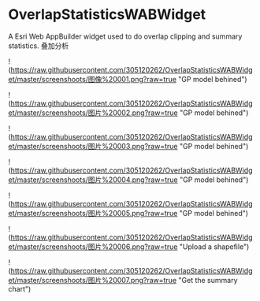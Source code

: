 # OverlapStatisticsWABWidget
A Esri Web AppBuilder widget used to do overlap clipping and summary statistics. 叠加分析

!(https://raw.githubusercontent.com/305120262/OverlapStatisticsWABWidget/master/screenshoots/图像%20001.png?raw=true "GP model behined")

!(https://raw.githubusercontent.com/305120262/OverlapStatisticsWABWidget/master/screenshoots/图片%20002.png?raw=true "GP model behined")

!(https://raw.githubusercontent.com/305120262/OverlapStatisticsWABWidget/master/screenshoots/图片%20003.png?raw=true "GP model behined")

!(https://raw.githubusercontent.com/305120262/OverlapStatisticsWABWidget/master/screenshoots/图片%20004.png?raw=true "GP model behined")

!(https://raw.githubusercontent.com/305120262/OverlapStatisticsWABWidget/master/screenshoots/图片%20005.png?raw=true "GP model behined")

!(https://raw.githubusercontent.com/305120262/OverlapStatisticsWABWidget/master/screenshoots/图片%20006.png?raw=true "Upload a shapefile")

!(https://raw.githubusercontent.com/305120262/OverlapStatisticsWABWidget/master/screenshoots/图片%20007.png?raw=true "Get the summary chart")
